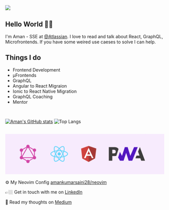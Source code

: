 <img src="./images/cover.png">

<br />


## Hello World 👋🏼

I'm Aman - SSE at [@Atlassian](http://github.com/atlassian). I love to read and talk about React, GraphQL, Microfrontends. If you have some weired use caeses to solve I can help.

## Things I do

- Frontend Development
- µFrontends
- GraphQL
- Angular to React Migraion
- Ionic to React Native Migration
- GraphQL Coaching
- Mentor

<br />

[![Aman's GitHub stats](https://github-readme-stats.vercel.app/api?username=amankumarsaini28&cache_seconds=0)](https://github.com/amankumarsaini28)
![Top Langs](https://github-readme-stats.vercel.app/api/top-langs/?username=amankumarsaini28&layout=compact)

<br />

<img src="./images/footer-tech.png">

<br />

⚙️ My Neovim Config [amankumarsaini28/neovim](https://github.com/amankumarsaini28/neovim)

👉🏼 Get in touch with me on [LinkedIn](https://www.linkedin.com/in/thejsguy)

📝 Read my thoughts on [Medium](https://medium.com/@amankumarsaini28) 

